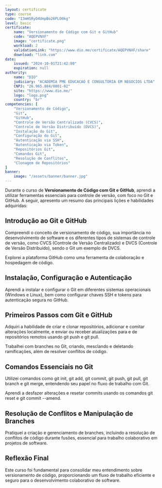 ```yaml
---
layout: certificate
type: course
code: "I3mH5RyO4UmpBo26PLO0kg"
level: basic
certificate:
    name: "Versionamento de Código com Git e GitHub"
    code: "AQEPVNXF"
    image: "certificate.png"
    workload: 2
    validationLink: "https://www.dio.me/certificate/AQEPVNXF/share"
    download: "link.com"
date:
    issued: "2024-10-01T21:42:00"
    expiration: null
authority:
    name: "DIO"
    judiciary: "ACADEMIA PME EDUCACAO E CONSULTORIA EM NEGOCIOS LTDA"
    CNPJ: "26.965.884/0001-02"
    site: "https://www.dio.me/"
    logo: "logo.png"
    country: "br"
competencies: [
    "Versionamento de Código",
    "Git",
    "GitHub",
    "Controle de Versão Centralizado (CVCS)",
    "Controle de Versão Distribuído (DVCS)",
    "Instalação do Git",
    "Configuração do Git",
    "Autenticação via SSH",
    "Autenticação via Token",
    "Repositórios Git",
    "Comandos Git",
    "Resolução de Conflitos",
    "Clonagem de Repositórios"
]
banner:
    image: "/assets/banner/banner.jpg"
---
```


Durante o curso de **Versionamento de Código com Git e GitHub**, aprendi a utilizar ferramentas essenciais para controle de versão, com foco no Git e GitHub. A seguir, apresento um resumo das principais lições e habilidades adquiridas:

## Introdução ao Git e GitHub

Compreendi o conceito de versionamento de código, sua importância no desenvolvimento de software e os diferentes tipos de sistemas de controle de versão, como CVCS (Controle de Versão Centralizado) e DVCS (Controle de Versão Distribuído), sendo o Git um exemplo de DVCS.

Explorei a plataforma GitHub como uma ferramenta de colaboração e hospedagem de código.

## Instalação, Configuração e Autenticação

Aprendi a instalar e configurar o Git em diferentes sistemas operacionais (Windows e Linux), bem como configurar chaves SSH e tokens para autenticação segura no GitHub.

## Primeiros Passos com Git e GitHub

Adquiri a habilidade de criar e clonar repositórios, adicionar e comitar alterações localmente, e enviar ou receber atualizações para e de repositórios remotos usando git push e git pull.

Trabalhei com branches no Git, criando, mesclando e deletando ramificações, além de resolver conflitos de código.

## Comandos Essenciais no Git

Utilizei comandos como git init, git add, git commit, git push, git pull, git branch e git merge, entendendo seu papel no fluxo de trabalho com Git.

Aprendi a desfazer alterações e resetar commits usando os comandos git reset e git commit --amend.

## Resolução de Conflitos e Manipulação de Branches

Pratiquei a criação e gerenciamento de branches, incluindo a resolução de conflitos de código durante fusões, essencial para trabalho colaborativo em projetos de software.

## Reflexão Final

Este curso foi fundamental para consolidar meu entendimento sobre versionamento de código, proporcionando um fluxo de trabalho eficiente e seguro para o desenvolvimento colaborativo de software.